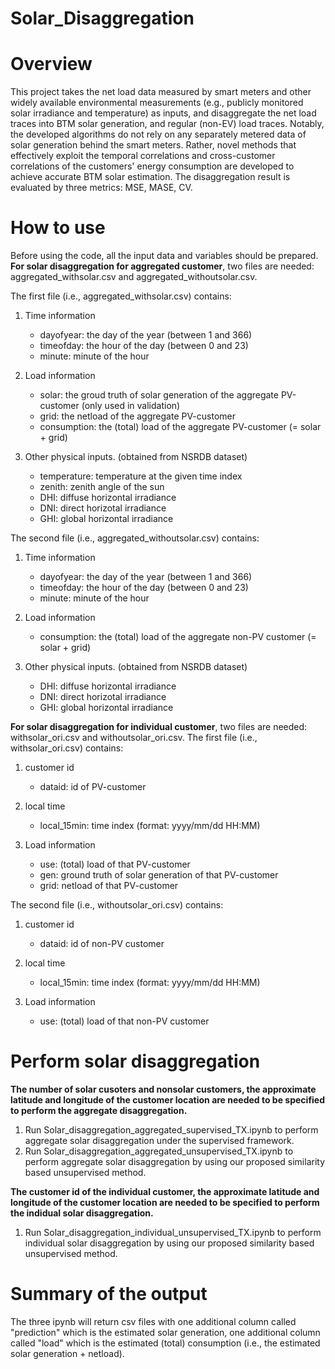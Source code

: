 # Solar_Disaggregation
# Overview 
This project takes the net load data measured by smart meters and other widely available environmental measurements (e.g., publicly monitored solar irradiance and temperature) as inputs, and disaggregate the net load traces into BTM solar generation, and regular (non-EV) load traces. Notably, the developed algorithms do not rely on any separately metered data of solar generation behind the smart meters. Rather, novel methods that effectively exploit the temporal correlations and cross-customer correlations of the customers' energy consumption are developed to achieve accurate BTM solar estimation. The disaggregation result is evaluated by three metrics: MSE, MASE, CV.
# How to use
Before using the code, all the input data and variables should be prepared. 
**For solar disaggregation for aggregated customer**, two files are needed: aggregated_withsolar.csv and aggregated_withoutsolar.csv. 

The first file (i.e., aggregated_withsolar.csv) contains:
1. Time information 
   - dayofyear: the day of the year (between 1 and 366)
   - timeofday: the hour of the day (between 0 and 23)
   - minute: minute of the hour
  
2. Load information
   - solar: the groud truth of solar generation of the aggregate PV-customer (only used in validation)
   - grid: the netload of the aggregate PV-customer 
   - consumption: the (total) load of the aggregate PV-customer (= solar + grid)
  
3. Other physical inputs. (obtained from NSRDB dataset)
   - temperature: temperature at the given time index
   - zenith: zenith angle of the sun
   - DHI: diffuse horizontal irradiance
   - DNI: direct horizotal irradiance
   - GHI: global horizontal irradiance

The second file (i.e., aggregated_withoutsolar.csv) contains:

1. Time information 
   - dayofyear: the day of the year (between 1 and 366)
   - timeofday: the hour of the day (between 0 and 23)
   - minute: minute of the hour

2. Load information
   - consumption: the (total) load of the aggregate non-PV customer (= solar + grid)

3. Other physical inputs. (obtained from NSRDB dataset)
   - DHI: diffuse horizontal irradiance
   - DNI: direct horizotal irradiance
   - GHI: global horizontal irradiance

**For solar disaggregation for individual customer**, two files are needed: withsolar_ori.csv and withoutsolar_ori.csv. 
The first file (i.e., withsolar_ori.csv) contains:

1. customer id 
   - dataid: id of PV-customer

2. local time
   - local_15min: time index (format: yyyy/mm/dd HH:MM)

3. Load information
   - use: (total) load of that PV-customer
   - gen: ground truth of solar generation of that PV-customer
   - grid: netload of that PV-customer
 
 The second file (i.e., withoutsolar_ori.csv) contains:

1. customer id 
   - dataid: id of non-PV customer

2. local time
   - local_15min: time index (format: yyyy/mm/dd HH:MM)

3. Load information
   - use: (total) load of that non-PV customer

# Perform solar disaggregation

**The number of solar cusoters and nonsolar customers, the approximate latitude and longitude of the customer location are needed to be specified to perform the aggregate disaggregation.**

1. Run Solar_disaggregation_aggregated_supervised_TX.ipynb to perform aggregate solar disaggregation under the supervised framework.
2. Run Solar_disaggregation_aggregated_unsupervised_TX.ipynb to perform aggregate solar disaggregation by using our proposed similarity based unsupervised method.

**The customer id of the individual customer, the approximate latitude and longitude of the customer location are needed to be specified to perform the indidual solar disaggregation.**

1. Run Solar_disaggregation_individual_unsupervised_TX.ipynb to perform individual solar disaggregation by using our proposed similarity based unsupervised method.

# Summary of the output
The three ipynb will return csv files with one additional column called "prediction" which is the estimated solar generation, one additional column called "load" which is the estimated (total) consumption (i.e., the estimated solar generation + netload).

